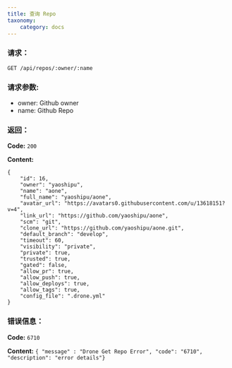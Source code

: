```yaml
---
title: 查询 Repo
taxonomy:
    category: docs
---
```


### 请求：

    GET /api/repos/:owner/:name

### 请求参数:

- owner: Github owner
- name: Github Repo

### 返回：

**Code:** `200`

**Content:**

```
{
    "id": 16,
    "owner": "yaoshipu",
    "name": "aone",
    "full_name": "yaoshipu/aone",
    "avatar_url": "https://avatars0.githubusercontent.com/u/13618151?v=4",
    "link_url": "https://github.com/yaoshipu/aone",
    "scm": "git",
    "clone_url": "https://github.com/yaoshipu/aone.git",
    "default_branch": "develop",
    "timeout": 60,
    "visibility": "private",
    "private": true,
    "trusted": true,
    "gated": false,
    "allow_pr": true,
    "allow_push": true,
    "allow_deploys": true,
    "allow_tags": true,
    "config_file": ".drone.yml"
}
```	

### 错误信息：

**Code:** `6710`

**Content:** `{ "message" : "Drone Get Repo Error", "code": "6710", "description": "error details"}`
